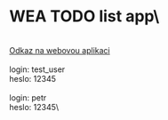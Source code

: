# WEA TODO list app\
\
<a href="https://wea-todolist-kaiser.herokuapp.com/">Odkaz na webovou aplikaci</a>\
\
login: test_user\
heslo: 12345\
\
login: petr\
heslo: 12345\
